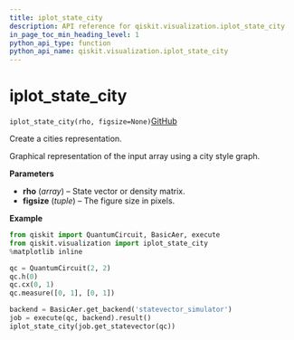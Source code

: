 ```yaml
---
title: iplot_state_city
description: API reference for qiskit.visualization.iplot_state_city
in_page_toc_min_heading_level: 1
python_api_type: function
python_api_name: qiskit.visualization.iplot_state_city
---
```


# iplot\_state\_city

<span id="qiskit.visualization.iplot_state_city" />

`iplot_state_city(rho, figsize=None)`[GitHub](https://github.com/qiskit/qiskit/tree/stable/0.14/qiskit/visualization/interactive/iplot_cities.py "view source code")

Create a cities representation.

Graphical representation of the input array using a city style graph.

**Parameters**

*   **rho** (*array*) – State vector or density matrix.
*   **figsize** (*tuple*) – The figure size in pixels.

**Example**

```python
from qiskit import QuantumCircuit, BasicAer, execute
from qiskit.visualization import iplot_state_city
%matplotlib inline

qc = QuantumCircuit(2, 2)
qc.h(0)
qc.cx(0, 1)
qc.measure([0, 1], [0, 1])

backend = BasicAer.get_backend('statevector_simulator')
job = execute(qc, backend).result()
iplot_state_city(job.get_statevector(qc))
```


